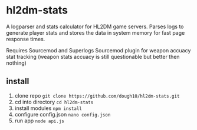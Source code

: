 # hl2dm-stats

A logparser and stats calculator for HL2DM game servers. Parses logs to generate player stats and stores the data in system memory for fast page response times. 

Requires Sourcemod and Superlogs Sourcemod plugin for weapon accuacy stat tracking (weapon stats accuacy is still questionable but better then nothing)

## install

1. clone repo `git clone https://github.com/dough10/hl2dm-stats.git`
2. cd into directory `cd hl2dm-stats`
3. install modules `npm install`
4. configure config.json `nano config.json`
5. run app `node api.js`

